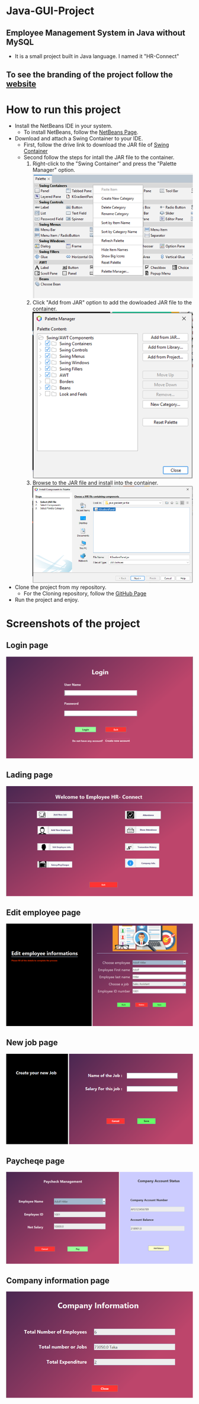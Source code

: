 # Java-GUI-Project
## Employee Management System in Java without MySQL
* It is a small project built in Java language. I named it "HR-Connect"
## To see the branding of the project follow the [website](https://sites.google.com/diu.edu.bd/devdeo/)

# How to run this project
  - Install the NetBeans IDE in your system.
    - To install NetBeans, follow the [NetBeans Page](https://netbeans.apache.org/download/index.html).
  - Download and attach a Swing Container to your IDE.
    - First, follow the drive link to download the JAR file of [Swing Container](https://drive.google.com/drive/folders/1c5iezJzm83BrZXPWNOJHVgBjMGv_Fcof?usp=sharing)
    - Second follow the steps for intall the JAR file to the container.
      1. Right-click to the "Swing Container" and press the "Palette Manager" option.
      ![1](Project_ss/1.png)
      2. Click "Add from JAR" option to add the dowloaded JAR file to the container.
      ![2](Project_ss/2.png)
      4. Browse to the JAR file and install into the container.
       ![3](Project_ss/3.png)
  - Clone the project from my repository.
    - For the Cloning repository, follow the [GitHub Page](https://docs.github.com/en/repositories/creating-and-managing-repositories/cloning-a-repository)
  - Run the project and enjoy.

# Screenshots of the project
## Login page
![Login page](/Project_ss/login.png)
## Lading page
![Lading page](https://github.com/Riyad959/Employee-Mix-java-/blob/0a65093d4515b76f4aaefe296827a8436a23c8b1/Project_ss/landing%20page.png)
## Edit employee page
![Edit employee page](https://github.com/Riyad959/Employee-Mix-java-/blob/0a65093d4515b76f4aaefe296827a8436a23c8b1/Project_ss/edit%20employee.png)
## New job page
![new job page](https://github.com/Riyad959/Employee-Mix-java-/blob/0a65093d4515b76f4aaefe296827a8436a23c8b1/Project_ss/new%20job.png)
## Paycheqe page
![paycheqe page](https://github.com/Riyad959/Employee-Mix-java-/blob/0a65093d4515b76f4aaefe296827a8436a23c8b1/Project_ss/paycheqe.png)
## Company information page
![company info page](https://github.com/Riyad959/Employee-Mix-java-/blob/0a65093d4515b76f4aaefe296827a8436a23c8b1/Project_ss/info.png)
